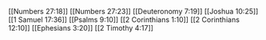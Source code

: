 [[Numbers 27:18]]
[[Numbers 27:23]]
[[Deuteronomy 7:19]]
[[Joshua 10:25]]
[[1 Samuel 17:36]]
[[Psalms 9:10]]
[[2 Corinthians 1:10]]
[[2 Corinthians 12:10]]
[[Ephesians 3:20]]
[[2 Timothy 4:17]]
